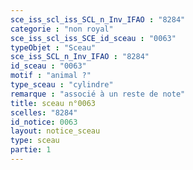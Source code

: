 ```yaml
---
sce_iss_scl_iss_SCL_n_Inv_IFAO : "8284"
categorie : "non royal"
sce_iss_scl_iss_SCE_id_sceau : "0063"
typeObjet : "Sceau"
sce_iss_SCL_n_Inv_IFAO : "8284"
id_sceau : "0063"
motif : "animal ?"
type_sceau : "cylindre"
remarque : "associé à un reste de note"
title: sceau n°0063
scelles: "8284"
id_notice: 0063
layout: notice_sceau
type: sceau
partie: 1
---
```

